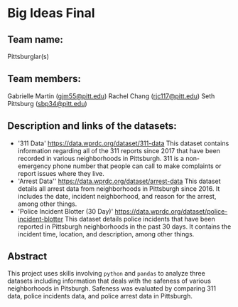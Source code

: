 # Big Ideas Final
## Team name:
Pittsburglar(s)
## Team members:
Gabrielle Martin (gjm55@pitt.edu)
Rachel Chang (rjc117@pitt.edu)
Seth Pittsburg (sbp34@pitt.edu)

## Description and links of the datasets:
* '311 Data' https://data.wprdc.org/dataset/311-data This dataset contains information regarding all of the 311 reports since 2017 that have been recorded in various neighborhoods in Pittsburgh. 311 is a non-emergency phone number that people can call to make complaints or report issues where they live.
* 'Arrest Data'' https://data.wprdc.org/dataset/arrest-data This dataset details all arrest data from neighborhoods in Pittsburgh since 2016. It includes the date, incident neighborhood, and reason for the arrest, among other things.
* 'Police Incident Blotter (30 Day)' https://data.wprdc.org/dataset/police-incident-blotter This dataset details police incidents that have been reported in Pittsburgh neighborhoods in the past 30 days. It contains the incident time, location, and description, among other things.

## Abstract
This project uses skills involving `python` and `pandas` to analyze three datasets including information that deals with the safeness of various neighborhoods in Pitsburgh. Safeness was evaluated by comparing 311 data, police incidents data, and police arrest data in Pittsburgh.

